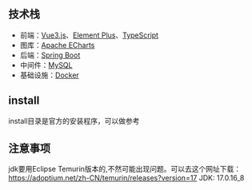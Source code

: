 

## 技术栈

-   前端：[Vue3.js](https://cn.vuejs.org/)、[Element Plus](https://element-plus.org/zh-CN/)、[TypeScript](https://www.tslang.cn/)
-   图库：[Apache ECharts](https://github.com/apache/echarts)
-   后端：[Spring Boot](https://spring.io/projects/spring-boot)
-   中间件：[MySQL](https://www.mysql.com/)  
-   基础设施：[Docker](https://www.docker.com/)

## install
install目录是官方的安装程序，可以做参考

## 注意事项
jdk要用Eclipse Temurin版本的,不然可能出现问题。可以去这个网址下载：https://adoptium.net/zh-CN/temurin/releases?version=17
JDK: 17.0.16_8